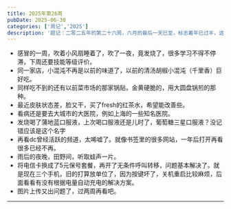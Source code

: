 ```yaml
---
title: 2025年第26周
pubDate: 2025-06-30
categories: ['周记','2025']
description: '题记：二零二五年的第二十六周，六月的最后一天已至，标志着年已过半，这半年你过得怎么样呢？'
---
```


- 感冒的一周，吹着小风扇睡着了，吹了一夜，竟发烧了，很多学习不得不停滞，下周还要技能等级评价。  
- 同一家店，小混沌不再是以前的味道了，以前的清汤胡椒小混沌（千里香）巨好吃。  
- 同样吃不到的还有以前菜市场的那家锅贴，金黄硬脆的，用大圆盘锅煎的那种。  
- 最近皮肤状态差，脸又干，买了fresh的红茶水，希望能改善些。  
- 看病还是要去大城市的大医院，例如上海的一些知名医院。  
- 发烧喝了蒲地蓝口服液，上次喝口服液还是儿时了，葡萄糖三星口服液？没记错应该是这个名字  
- 再看dc曾经活跃的频道，太唏嘘了。就像书签里的很多网站，一年后打开再看很多已经不再。  
- 雨后的夜晚，田野间，听取蛙声一片。  
- 将电信卡换成了5元保号套餐，再开了无条件呼叫转移，问题基本解决了。就是现在三个手机，旧的打算放单位了，因为按键坏了，关机重启比较麻烦，后面看看有没有根据电量自动充电的解决方案。  
- 图片上传又出问题了，过两周再看吧。  


---








